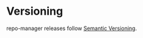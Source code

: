 # Versioning

repo-manager releases follow [Semantic Versioning].



[Semantic Versioning]: https://semver.org
